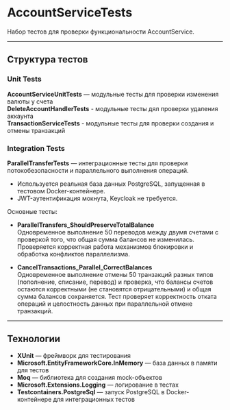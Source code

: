 # AccountServiceTests

Набор тестов для проверки функциональности AccountService.

---

## Структура тестов

### Unit Tests

**AccountServiceUnitTests** — модульные тесты для проверки изменения валюты у счета  
**DeleteAccountHandlerTests** - модульные тесты дял проверки удаления аккаунта  
**TransactionServiceTests** - модульные тесты для проверки создания и отмены транзакций  

### Integration Tests

**ParallelTransferTests** — интеграционные тесты для проверки потокобезопасности и параллельного выполнения операций.

- Используется реальная база данных PostgreSQL, запущенная в тестовом Docker-контейнере.  
- JWT-аутентификация мокнута, Keycloak не требуется.

Основные тесты:

- **ParallelTransfers_ShouldPreserveTotalBalance**  
  Одновременное выполнение 50 переводов между двумя счетами с проверкой того, что общая сумма балансов не изменилась. Проверяется корректная работа механизмов блокировки и обработка конфликтов параллелизма.

- **CancelTransactions_Parallel_CorrectBalances**  
  Одновременное выполнение отмены 50 транзакций разных типов (пополнение, списание, перевод) и проверка, что балансы счетов остаются корректными (не становятся отрицательными) и общая сумма балансов сохраняется. Тест проверяет корректность отката операций и целостность данных при параллельной отмене транзакций.


---

## Технологии

- **XUnit** — фреймворк для тестирования
- **Microsoft.EntityFrameworkCore.InMemory** — база данных в памяти для тестов
- **Moq** — библиотека для создания mock-объектов
- **Microsoft.Extensions.Logging** — логирование в тестах
- **Testcontainers.PostgreSql** — запуск PostgreSQL в Docker-контейнере для интеграционных тестов